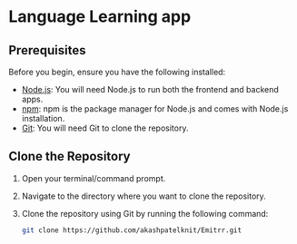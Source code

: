 # Language Learning app

## Prerequisites

Before you begin, ensure you have the following installed:

- [Node.js](https://nodejs.org/en/): You will need Node.js to run both the frontend and backend apps.
- [npm](https://www.npmjs.com/): npm is the package manager for Node.js and comes with Node.js installation.
- [Git](https://git-scm.com/): You will need Git to clone the repository.

## Clone the Repository

1. Open your terminal/command prompt.

2. Navigate to the directory where you want to clone the repository.

3. Clone the repository using Git by running the following command:

   ```bash
   git clone https://github.com/akashpatelknit/Emitrr.git
